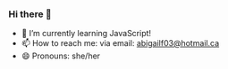 ### Hi there 👋



- 🌱 I’m currently learning JavaScript!
- 📫 How to reach me: via email: abigailf03@hotmail.ca
- 😄 Pronouns: she/her
